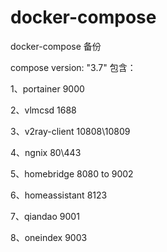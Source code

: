 # docker-compose
docker-compose 备份

compose version: "3.7"
包含：

1、portainer 9000

2、vlmcsd 1688

3、v2ray-client 10808\10809

4、ngnix 80\443

5、homebridge 8080 to 9002

6、homeassistant 8123

7、qiandao 9001

8、oneindex 9003